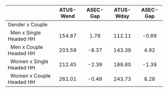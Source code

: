 
|                      |    ATUS-Wend |     ASEC-Gap |    ATUS-Wday |     ASEC-Gap |
| -------------------- | :----------: | :----------: | :----------: | :----------: |
| Gender x Couple      |              |              |              |              |
| &nbsp;&nbsp;Men x Single Headed HH |       154.87 |         1.78 |       112.11 |        -0.89 |
| &nbsp;&nbsp;Men x Couple Headed HH |       203.59 |        -8.37 |       143.39 |         4.92 |
| &nbsp;&nbsp;Women x Single Headed HH |       212.45 |        -2.39 |       189.80 |        -1.39 |
| &nbsp;&nbsp;Women x Couple Headed HH |       261.01 |        -0.49 |       243.73 |         8.28 |

